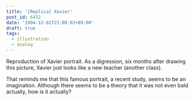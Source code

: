 ```yaml
---
title: '[Replica] Xavier'
post_id: 6432
date: '1994-12-01T21:00:02+09:00'
draft: true
tags:
  - illustration
  - analog
---
```


Reproduction of Xavier portrait. As a digression, six months after drawing this picture, Xavier just looks like a new teacher (another class).

That reminds me that this famous portrait, a recent study, seems to be an imagination. Although there seems to be a theory that it was not even bald actually, how is it actually?
